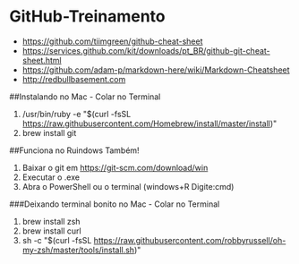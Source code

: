 # GitHub-Treinamento
* https://github.com/tiimgreen/github-cheat-sheet
* https://services.github.com/kit/downloads/pt_BR/github-git-cheat-sheet.html
* https://github.com/adam-p/markdown-here/wiki/Markdown-Cheatsheet
* http://redbullbasement.com

##Instalando no Mac - Colar no Terminal
1. /usr/bin/ruby -e "$(curl -fsSL https://raw.githubusercontent.com/Homebrew/install/master/install)"
2. brew install git

##Funciona no Ruindows Também!
1. Baixar o git em https://git-scm.com/download/win
2. Executar o .exe
3. Abra o PowerShell ou o terminal (windows+R Digite:cmd)
 

###Deixando terminal bonito no Mac - Colar no Terminal
1. brew install zsh
2. brew install curl
3. sh -c "$(curl -fsSL https://raw.githubusercontent.com/robbyrussell/oh-my-zsh/master/tools/install.sh)"


